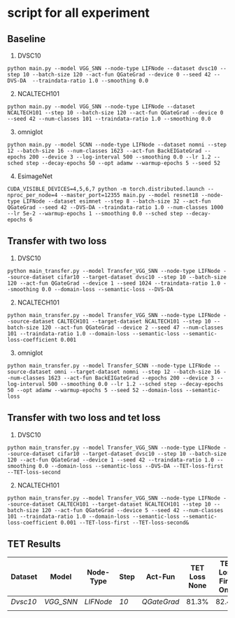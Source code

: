 # script for all experiment



## Baseline

1. DVSC10
```shell 
python main.py --model VGG_SNN --node-type LIFNode --dataset dvsc10 --step 10 --batch-size 120 --act-fun QGateGrad --device 0 --seed 42 --DVS-DA  --traindata-ratio 1.0 --smoothing 0.0
```

2. NCALTECH101

```shell
python main.py --model VGG_SNN --node-type LIFNode --dataset NCALTECH101 --step 10 --batch-size 120 --act-fun QGateGrad --device 0 --seed 42 --num-classes 101 --traindata-ratio 1.0 --smoothing 0.0
```

3. omniglot

```shell
python main.py --model SCNN --node-type LIFNode --dataset nomni --step 12 --batch-size 16 --num-classes 1623 --act-fun BackEIGateGrad --epochs 200 --device 3 --log-interval 500 --smoothing 0.0 --lr 1.2 --sched step --decay-epochs 50 --opt adamw --warmup-epochs 5 --seed 52
```

4. EsimageNet

```shell
CUDA_VISIBLE_DEVICES=4,5,6,7 python -m torch.distributed.launch --nproc_per_node=4 --master_port=12355 main.py --model resnet18 --node-type LIFNode --dataset esimnet --step 8 --batch-size 32 --act-fun QGateGrad --seed 42 --DVS-DA --traindata-ratio 1.0 --num-classes 1000 --lr 5e-2 --warmup-epochs 1 --smoothing 0.0 --sched step --decay-epochs 6
```



## Transfer with two loss

1. DVSC10

```shell
python main_transfer.py --model Transfer_VGG_SNN --node-type LIFNode --source-dataset cifar10 --target-dataset dvsc10 --step 10 --batch-size 120 --act-fun QGateGrad --device 1 --seed 1024 --traindata-ratio 1.0 --smoothing 0.0 --domain-loss --semantic-loss --DVS-DA
```

2. NCALTECH101

```shell
python main_transfer.py --model Transfer_VGG_SNN --node-type LIFNode --source-dataset CALTECH101 --target-dataset NCALTECH101 --step 10 --batch-size 120 --act-fun QGateGrad --device 2 --seed 47 --num-classes 101 --traindata-ratio 1.0 --domain-loss --semantic-loss --semantic-loss-coefficient 0.001
```

3. omniglot

```shell
python main_transfer.py --model Transfer_SCNN --node-type LIFNode --source-dataset omni --target-dataset nomni --step 12 --batch-size 16 --num-classes 1623 --act-fun BackEIGateGrad --epochs 200 --device 3 --log-interval 500 --smoothing 0.0 --lr 1.2 --sched step --decay-epochs 50 --opt adamw --warmup-epochs 5 --seed 52 --domain-loss --semantic-loss
```



## Transfer with two loss and tet loss

1. DVSC10

```shell
python main_transfer.py --model Transfer_VGG_SNN --node-type LIFNode --source-dataset cifar10 --target-dataset dvsc10 --step 10 --batch-size 120 --act-fun QGateGrad --device 1 --seed 42 --traindata-ratio 1.0 --smoothing 0.0 --domain-loss --semantic-loss --DVS-DA --TET-loss-first --TET-loss-second
```

2. NCALTECH101

```shell
python main_transfer.py --model Transfer_VGG_SNN --node-type LIFNode --source-dataset CALTECH101 --target-dataset NCALTECH101 --step 10 --batch-size 120 --act-fun QGateGrad --device 5 --seed 42 --num-classes 101 --traindata-ratio 1.0 --domain-loss --semantic-loss --semantic-loss-coefficient 0.001 --TET-loss-first --TET-loss-second&
```





## TET Results

| Dataset  | Model     | Node-Type | Step | Act-Fun     | TET Loss None | TET Loss First Only | TET Loss ALL |
| -------- | --------- | --------- | ---- | ----------- | ------------- | ------------------- | ------------ |
| *Dvsc10* | *VGG_SNN* | *LIFNode* | *10* | *QGateGrad* | 81.3%         | 82.4%               | 82.9%        |
|          |           |           |      |             |               |                     |              |

